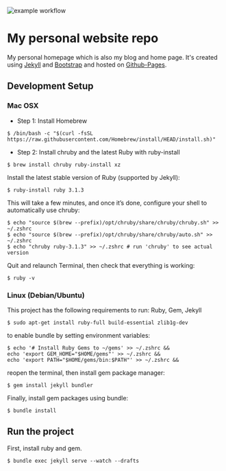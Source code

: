 ![example workflow](https://github.com/mralinp/mralinp.github.io/actions/workflows/pages/pages-build-deployment/badge.svg)
# My personal website repo
My personal homepage which is also my blog and home page. It's created using [Jekyll](https://jekyllrb.com/) and [Bootstrap](https://getbootstrap.com/) and hosted on [Github-Pages](https://pages.github.com/).
## Development Setup

### Mac OSX
- Step 1: Install Homebrew

```console
$ /bin/bash -c "$(curl -fsSL https://raw.githubusercontent.com/Homebrew/install/HEAD/install.sh)"
```

- Step 2: Install chruby and the latest Ruby with ruby-install

```console
$ brew install chruby ruby-install xz
```

Install the latest stable version of Ruby (supported by Jekyll):

```console
$ ruby-install ruby 3.1.3
```

This will take a few minutes, and once it’s done, configure your shell to automatically use chruby:

```console
$ echo "source $(brew --prefix)/opt/chruby/share/chruby/chruby.sh" >> ~/.zshrc
$ echo "source $(brew --prefix)/opt/chruby/share/chruby/auto.sh" >> ~/.zshrc
$ echo "chruby ruby-3.1.3" >> ~/.zshrc # run 'chruby' to see actual version
```

Quit and relaunch Terminal, then check that everything is working:

```console
$ ruby -v
```

### Linux (Debian/Ubuntu)

This project has the following requirements to run:
Ruby, Gem, Jekyll

```console
$ sudo apt-get install ruby-full build-essential zlib1g-dev
```

to enable bundle by setting environment variables:
```console
$ echo '# Install Ruby Gems to ~/gems' >> ~/.zshrc &&
echo 'export GEM_HOME="$HOME/gems"' >> ~/.zshrc &&
echo 'export PATH="$HOME/gems/bin:$PATH"' >> ~/.zshrc &&
```

reopen the terminal, then install gem package manager:
```console
$ gem install jekyll bundler
```

Finally, install gem packages using bundle:
```console
$ bundle install
```

## Run the project
First, install ruby and gem.

```console
$ bundle exec jekyll serve --watch --drafts
```
